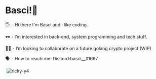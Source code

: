 # Basci!🦆

🖐 - Hi there I'm Basci and i like coding. 

🕶 - I’m interested in back-end, system programming and tech stuff. 

🙋‍♂️ - I’m looking to collaborate on a future golang crypto project.(WIP) 

🗣 - How to reach me: Discord:basci__#1697 

<p>&nbsp;<img align="center" src="https://github-readme-stats.vercel.app/api?username=Basci0&show_icons=true&theme=radical&locale=en" alt="ricky-y4" /></p>


